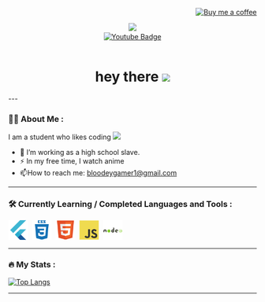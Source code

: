 <p align="right">
  <a href="https://www.buymeacoffee.com/Kowareta">
    <img src="https://img.buymeacoffee.com/button-api/?text=Buy%20me%20a%20coffee&emoji=&slug=Kowareta&button_colour=FF5F5F&font_colour=ffffff&font_family=Cookie&outline_colour=000000&coffee_colour=FFDD00" alt="Buy me a coffee" width="150" />
  </a>
</p>

<div id="header" align="center">
  <img src="https://media.giphy.com/media/M9gbBd9nbDrOTu1Mqx/giphy.gif" width="100"/>
</div>
<div id="badges" align = "center">
  <a href="https://www.youtube.com/channel/UCe6mcD9hylzhnZ1CGs9TdVw">
    <img src="https://img.shields.io/badge/YouTube-red?style=for-the-badge&logo=youtube&logoColor=white" alt="Youtube Badge"/>
  </a>
</div> 
<div align = "center"> <img src="https://komarev.com/ghpvc/?username=Incredibleflamer&style=flat-square&color=blue" alt=""/> </div>
<h1 align = "center" >
  hey there
  <img src="https://media.giphy.com/media/hvRJCLFzcasrR4ia7z/giphy.gif" width="30px"/>
</h1>
---

### :man_technologist: About Me : 
I am a student who likes coding <img src="https://media.giphy.com/media/WUlplcMpOCEmTGBtBW/giphy.gif" width="30">
- :telescope: I’m working as a high school slave.
- :zap: In my free time, I watch anime 
- :mailbox:How to reach me: bloodeygamer1@gmail.com

---

### :hammer_and_wrench: Currently Learning / Completed Languages and Tools :
<div>
  <img src="https://github.com/devicons/devicon/blob/master/icons/flutter/flutter-original.svg" title="Flutter" alt="Flutter" width="40" height="40"/>&nbsp;
  <img src="https://github.com/devicons/devicon/blob/master/icons/css3/css3-plain-wordmark.svg"  title="CSS3" alt="CSS" width="40" height="40"/>&nbsp;
  <img src="https://github.com/devicons/devicon/blob/master/icons/html5/html5-original.svg" title="HTML5" alt="HTML" width="40" height="40"/>&nbsp;
  <img src="https://github.com/devicons/devicon/blob/master/icons/javascript/javascript-original.svg" title="JavaScript" alt="JavaScript" width="40" height="40"/>&nbsp;
  <img src="https://github.com/devicons/devicon/blob/master/icons/nodejs/nodejs-original-wordmark.svg" title="NodeJS" alt="NodeJS" width="40" height="40"/>&nbsp;
</div>

---

### :fire: My Stats :
[![Top Langs](https://github-readme-stats.vercel.app/api/top-langs/?username=Incredibleflamer&layout=compact&theme=vision-friendly-dark)](https://github.com/anuraghazra/github-readme-stats)

---
